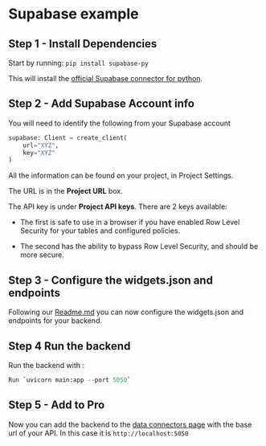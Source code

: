 # Supabase example

## Step 1 - Install Dependencies

Start by running: `pip install supabase-py`

This will install the [official Supabase connector for python](https://supabase.com/docs/reference/python/introduction).


## Step 2 - Add Supabase Account info

You will need to identify the following from your Supabase account

```python
supabase: Client = create_client(
    url="XYZ",
    key="XYZ"
)
```

All the information can be found on your project, in Project Settings.

The URL is in the **Project URL** box.

The API key is under **Project API keys**. There are 2 keys available:

- The first is safe to use in a browser if you have enabled Row Level Security for your tables and configured policies.

- The second has the ability to bypass Row Level Security, and should be more secure.


## Step 3 - Configure the widgets.json and endpoints

Following our [Readme.md](/README.md) you can now configure the widgets.json and endpoints for your backend.

## Step 4 Run the backend

Run the backend with :

```python
Run `uvicorn main:app --port 5050`
```

## Step 5 - Add to Pro

Now you can add the backend to the [data connectors page](https://pro.openbb.dev/app/data-connectors) with the base url of your API. In this case it is `http://localhost:5050`

